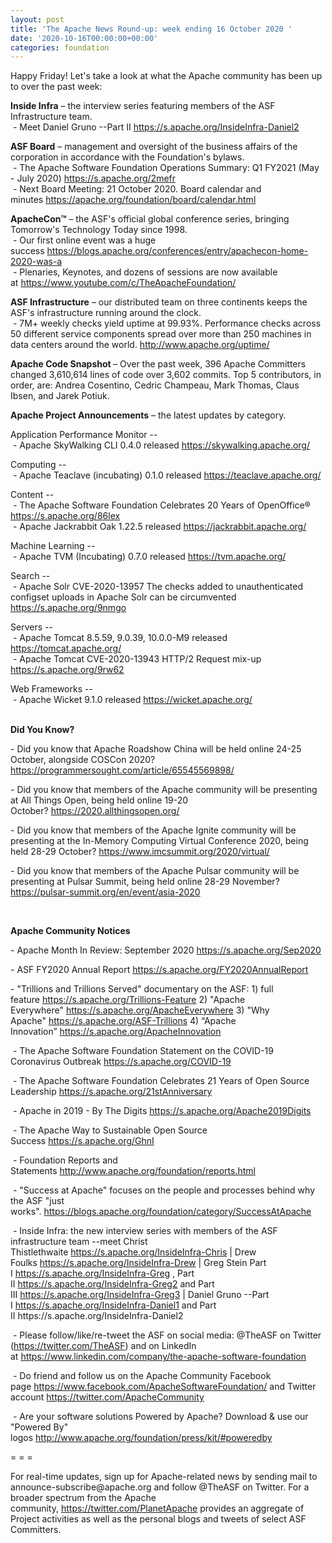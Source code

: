 ```yaml
---
layout: post
title: 'The Apache News Round-up: week ending 16 October 2020 '
date: '2020-10-16T00:00:00+00:00'
categories: foundation
---
```

<p></p><p></p><p>Happy Friday! Let's take a look at what the Apache community has been up to over the past week:</p><p><b><span class="il">Inside</span> <span class="il">Infra</span></b> – the interview series featuring members of the ASF Infrastructure team.<br>
&nbsp;- Meet Daniel Gruno --Part II <a href="https://s.apache.org/InsideInfra-Daniel2" target="_blank">https://s.apache.org/InsideInfra-Daniel2</a><span style="font-weight: 700;"></span></p><p><span style="font-weight: 700;">ASF Board</span>&nbsp;– management and oversight of the business affairs of the corporation in accordance with the Foundation's bylaws.<br>&nbsp;- The Apache Software Foundation <span class="il">Operations</span> <span class="il">Summary</span>: Q1 FY2021 (May - July 2020) <a href="https://s.apache.org/2mefr" rel="noreferrer" target="_blank" data-saferedirecturl="https://www.google.com/url?q=https://s.apache.org/2mefr&amp;source=gmail&amp;ust=1602847144197000&amp;usg=AFQjCNHnWfruycIUZgVWlE7BihZqF33l0Q">https://s.apache.org/2mefr</a><br>&nbsp;- Next Board Meeting: 21 October 2020. Board calendar and minutes&nbsp;<a href="https://apache.org/foundation/board/calendar.html" target="_blank">https://apache.org/foundation/board/calendar.html</a></p><p></p><p><span style="font-weight: 700;">ApacheCon™</span>&nbsp;– the ASF's official global conference series, bringing Tomorrow's Technology Today since 1998.<br>&nbsp;-&nbsp;Our first online event was a huge success&nbsp;<a href="https://blogs.apache.org/conferences/entry/apachecon-home-2020-was-a" target="_blank">https://blogs.apache.org/conferences/entry/apachecon-home-2020-was-a</a>&nbsp;<br>&nbsp;- Plenaries, Keynotes, and dozens of sessions are now available at&nbsp;<a href="https://www.youtube.com/c/TheApacheFoundation/" target="_blank">https://www.youtube.com/c/TheApacheFoundation/</a>&nbsp;</p><p><span style="font-weight: 700;">ASF Infrastructure</span>&nbsp;– our distributed team on three continents keeps the ASF's infrastructure running around the clock.<br>&nbsp;- 7M+ weekly checks yield uptime at 99.93%. Performance checks across 50 different service components spread over more than 250 machines in data centers around the world.&nbsp;<a href="http://www.apache.org/uptime/" target="_blank">http://www.apache.org/uptime/</a><br></p><p><span style="font-weight: 700;">Apache Code Snapshot&nbsp;</span>– Over the past week, 396 Apache Committers changed 3,610,614 lines of code over 3,602 commits. Top 5 contributors, in order, are: Andrea Cosentino, Cedric Champeau, Mark Thomas, Claus Ibsen, and Jarek Potiuk. &nbsp; <br></p><p><span style="font-weight: 700;">Apache Project Announcements</span>&nbsp;– the latest updates by category.</p><p>Application Performance Monitor --<br>
&nbsp;- Apache <span class="il">SkyWalking</span> CLI 0.4.0 released <a href="https://skywalking.apache.org/" rel="noreferrer" target="_blank" data-saferedirecturl="https://www.google.com/url?q=https://skywalking.apache.org/&amp;source=gmail&amp;ust=1602847633899000&amp;usg=AFQjCNH8tanS0K-4mz2pCKa8CSyHq4RTbg">https://<span class="il">skywalking</span>.apache.org/</a></p>Computing --<br>&nbsp;- Apache Teaclave (incubating) 0.1.0 released <a href="https://teaclave.apache.org/" target="_blank">https://teaclave.apache.org/</a><p></p><p>Content --<br>&nbsp;- The Apache Software Foundation Celebrates 20 Years of OpenOffice® <a href="https://s.apache.org/86lex" rel="noreferrer" target="_blank" data-saferedirecturl="https://www.google.com/url?q=https://s.apache.org/86lex&amp;source=gmail&amp;ust=1602847144176000&amp;usg=AFQjCNHyPKMd97GdrmZFadU1p-ooZVrc2g">https://s.apache.org/86lex</a> <br>&nbsp;- Apache Jackrabbit Oak 1.22.5 released <a href="https://jackrabbit.apache.org/" target="_blank">https://jackrabbit.apache.org/</a></p>Machine Learning --<br>&nbsp;- Apache <span class="il">TVM</span> (Incubating) 0.7.0 released <a href="https://tvm.apache.org/" rel="noreferrer" target="_blank" data-saferedirecturl="https://www.google.com/url?q=https://tvm.apache.org/&amp;source=gmail&amp;ust=1602847186917000&amp;usg=AFQjCNEQ9KNwfkCMDMqMfDcWau1ST4okPw">https://<span class="il">tvm</span>.apache.org/</a><p></p>Search --<br>&nbsp;- Apache <span class="il">Solr</span> CVE-2020-13957 The checks added to unauthenticated configset uploads in Apache Solr can be circumvented <a href="https://s.apache.org/9nmgo">https://s.apache.org/9nmgo</a>
<p></p><p></p><p>Servers --<br>&nbsp;-&nbsp;Apache <span class="il">Tomcat</span> 8.5.59, 9.0.39, 10.0.0-M9 released <a href="https://tomcat.apache.org/" rel="noreferrer" target="_blank" data-saferedirecturl="https://www.google.com/url?q=https://tomcat.apache.org/&amp;source=gmail&amp;ust=1602847172724000&amp;usg=AFQjCNHyCWq7tBDk7MSdm0Q1G7emTMVTMA">https://<span class="il">tomcat</span>.apache.org/</a><br>&nbsp;- Apache <span class="il">Tomcat CVE-2020-13943 HTTP/2 Request mix-up <a href="https://s.apache.org/9rw62" target="_blank">https://s.apache.org/9rw62</a></span></p><p><span class="il"></span>Web Frameworks --<br>&nbsp;- Apache <span class="il">Wicket</span> 9.1.0 released <a href="https://wicket.apache.org/" rel="noreferrer" target="_blank" data-saferedirecturl="https://www.google.com/url?q=https://wicket.apache.org/&amp;source=gmail&amp;ust=1602847162450000&amp;usg=AFQjCNHb7wnG89NTwxgnnslk54R5WZaRZw">https://<span class="il">wicket</span>.apache.org/</a></p><p><span style="font-weight: 700;"><br>Did You Know?</span></p><p></p><p></p><p></p><p>- Did you know that Apache Roadshow China will be held online 24-25 October, alongside COSCon 2020? <a href="https://programmersought.com/article/65545569898/" target="_blank">https://programmersought.com/article/65545569898/</a>&nbsp;</p><p>- Did you know that members of the Apache community will be presenting at All Things Open, being held online 19-20 October?&nbsp;<a href="https://2020.allthingsopen.org/" target="_blank">https://2020.allthingsopen.org/</a>&nbsp;&nbsp;</p><p>- Did you know that members of the Apache Ignite community will be presenting at the In-Memory Computing Virtual Conference 2020, being held 28-29 October? <a href="https://www.imcsummit.org/2020/virtual/" target="_blank">https://www.imcsummit.org/2020/virtual/</a> <br></p><p>- Did you know that members of the Apache Pulsar community will be presenting at Pulsar Summit, being held online 28-29 November? <a href="https://pulsar-summit.org/en/event/asia-2020" target="_blank">https://pulsar-summit.org/en/event/asia-2020</a> <br></p><p><span style="font-weight: 700;"><br></span></p><p><span style="font-weight: 700;">Apache Community Notices</span><br></p><p>- Apache Month In Review: September 2020&nbsp;<a href="https://s.apache.org/Sep2020" rel="noreferrer" target="_blank" data-saferedirecturl="https://www.google.com/url?q=https://s.apache.org/Aug2020&amp;source=gmail&amp;ust=1599214965682000&amp;usg=AFQjCNETk62nvU-_ajNy-ZS5tOCQkUXL1w">https://s.apache.org/Sep2020</a></p><p>- ASF FY2020 Annual Report&nbsp;<a href="https://s.apache.org/FY2020AnnualReport" target="_blank">https://s.apache.org/FY2020AnnualReport</a>&nbsp;</p><p>- "Trillions and Trillions Served" documentary on the ASF: 1) full feature&nbsp;<a href="https://s.apache.org/Trillions-Feature" target="_blank">https://s.apache.org/Trillions-Feature</a>&nbsp;2) "Apache Everywhere"&nbsp;<a href="https://s.apache.org/ApacheEverywhere" target="_blank">https://s.apache.org/ApacheEverywhere</a>&nbsp;3) "Why Apache"&nbsp;<a href="https://s.apache.org/ASF-Trillions" target="_blank">https://s.apache.org/ASF-Trillions</a>&nbsp;4)&nbsp;“Apache Innovation”&nbsp;<a href="https://s.apache.org/ApacheInnovation" target="_blank">https://s.apache.org/ApacheInnovation</a>&nbsp;</p><p>&nbsp;- The Apache Software Foundation Statement on the COVID-19 Coronavirus Outbreak&nbsp;<a href="https://s.apache.org/COVID-19" target="_blank">https://s.apache.org/COVID-19</a>&nbsp;&nbsp;</p><p>&nbsp;- The Apache Software Foundation Celebrates 21 Years of Open Source Leadership&nbsp;<a href="https://s.apache.org/21stAnniversary" rel="noreferrer" target="_blank" data-saferedirecturl="https://www.google.com/url?q=https://s.apache.org/21stAnniversary&amp;source=gmail&amp;ust=1586580638108000&amp;usg=AFQjCNHhBfHrSsg8TFX4Lwsa4GFZdonhcA">https://s.apache.org/21stAnniv<wbr>ersary</a></p><p>&nbsp;- Apache in 2019 - By The Digits&nbsp;<a href="https://s.apache.org/Apache2019Digits">https://s.apache.org/Apache2019Digits</a></p><p>&nbsp;- The Apache Way to Sustainable Open Source Success&nbsp;<a href="https://s.apache.org/GhnI">https://s.apache.org/GhnI</a></p><p>&nbsp;- Foundation Reports and Statements&nbsp;<a href="http://www.apache.org/foundation/reports.html" target="_blank">http://www.apache.org/foundation/reports.html</a><br></p><p>&nbsp;- "Success at Apache" focuses on the people and processes behind why the ASF "just works".&nbsp;<a href="https://blogs.apache.org/foundation/category/SuccessAtApache" target="_blank">https://blogs.apache.org/foundation/category/SuccessAtApache</a><br></p><div><p>&nbsp;- Inside Infra: the new interview series with members of the ASF infrastructure team --meet Christ Thistlethwaite&nbsp;<a href="https://s.apache.org/InsideInfra-Chris" target="_blank">https://s.apache.org/InsideInfra-Chris</a>&nbsp;| Drew Foulks&nbsp;<a href="https://s.apache.org/InsideInfra-Drew" rel="noreferrer" target="_blank" data-saferedirecturl="https://www.google.com/url?q=https://s.apache.org/InsideInfra-Drew&amp;source=gmail&amp;ust=1588339104628000&amp;usg=AFQjCNF9dVEn48pV7o9HBG14sP9uprU8Xw">https://s.apache.org/InsideInf<wbr>ra-Drew</a>&nbsp;| Greg Stein Part I&nbsp;<a href="https://s.apache.org/InsideInfra-Greg" target="_blank">https://s.apache.org/InsideInfra-Greg</a>&nbsp;, Part II&nbsp;<a href="https://s.apache.org/InsideInfra-Greg2" target="_blank">https://s.apache.org/InsideInfra-Greg2</a>&nbsp;and Part III&nbsp;<a href="https://s.apache.org/InsideInfra-Greg3" target="_blank">https://s.apache.org/InsideInfra-Greg3</a>&nbsp;| Daniel Gruno --Part I&nbsp;<a href="https://s.apache.org/InsideInfra-Daniel1" target="_blank">https://s.apache.org/InsideInfra-Daniel1</a>&nbsp;and Part II&nbsp;https://s.apache.org/InsideInfra-Daniel2&nbsp;<br></p></div><div><p>&nbsp;- Please follow/like/re-tweet the ASF on social media: @TheASF on Twitter (<a href="https://twitter.com/TheASF">https://twitter.com/TheASF</a>) and on LinkedIn at&nbsp;<a href="https://www.linkedin.com/company/the-apache-software-foundation">https://www.linkedin.com/company/the-apache-software-foundation</a></p><p>&nbsp;- Do friend and follow us on the Apache Community Facebook page&nbsp;<a href="https://www.facebook.com/ApacheSoftwareFoundation/">https://www.facebook.com/ApacheSoftwareFoundation/</a>&nbsp;and Twitter account&nbsp;<a href="https://twitter.com/ApacheCommunity">https://twitter.com/ApacheCommunity</a></p></div><div>&nbsp;- Are your software solutions Powered by Apache? Download &amp; use our "Powered By" logos&nbsp;<a href="http://www.apache.org/foundation/press/kit/#poweredby" target="_blank">http://www.apache.org/foundation/press/kit/#poweredby</a><br></div><p><span class="LrzXr"></span><span class="LrzXr"></span></p><div><p>= = =</p><p>For real-time updates, sign up for Apache-related news by sending mail to announce-subscribe@apache.org and follow @TheASF on Twitter. For a broader spectrum from the Apache community,&nbsp;<a href="https://twitter.com/PlanetApache">https://twitter.com/PlanetApache</a>&nbsp;provides an aggregate of Project activities as well as the personal blogs and tweets of select ASF Committers.</p></div><p></p><p></p>
